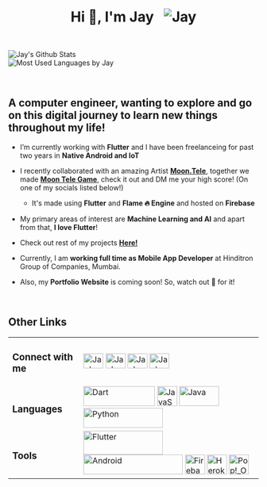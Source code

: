 <div>
<h1 align="center">Hi 👋, I'm Jay &ensp;<img src="https://komarev.com/ghpvc/?username=DetainedDeveloper&label=Visitor%20Count&color=0e75b6&style=flat" alt="Jay"/></h1>
</div>

&ensp;

<div><img src="https://github-readme-stats.vercel.app/api?username=DetainedDeveloper&show_icons=true&locale=en" alt="Jay's Github Stats"/></div>
<div><img src="https://github-readme-stats.vercel.app/api/top-langs?username=DetainedDeveloper&show_icons=true&locale=en&layout=compact" alt="Most Used Languages by Jay"/></div>

&ensp;

<div>
<h2>A computer engineer, wanting to explore and go on this digital journey to learn new things throughout my life!</h3>
</div>

- I’m currently working with **Flutter** and I have been freelanceing for past two years in **Native Android and IoT**

- I recently collaborated with an amazing Artist [**Moon.Tele**](https://instagram.com/moon.tele), together we made [**Moon Tele Game**](https://moontelegame.web.app/), check it out and DM me your high score! (On one of my socials listed below!)

    - It's made using **Flutter** and **Flame 🔥 Engine** and hosted on **Firebase**
    
- My primary areas of interest are **Machine Learning and AI** and apart from that, **I love Flutter**!

- Check out rest of my projects [**Here!**](https://github.com/DetainedDeveloper?tab=repositories)

- Currently, I am **working full time as Mobile App Developer** at Hinditron Group of Companies, Mumbai.

- Also, my **Portfolio Website** is coming soon! So, watch out 👀 for it!

&ensp;

<h2>Other Links</h2>

<table>
<tr>
<td><h3>Connect with me</h3></td>
<td>
<a href="https://www.linkedin.com/in/jay-ghadiyali" target="blank"><img align="center" src="https://raw.githubusercontent.com/rahuldkjain/github-profile-readme-generator/master/src/images/icons/Social/linked-in-alt.svg" alt="Jay's LinkedIn" height="30" width="40"/></a>
<a href="https://instagram.com/_infinite.me_" target="blank"><img align="center" src="https://raw.githubusercontent.com/rahuldkjain/github-profile-readme-generator/master/src/images/icons/Social/instagram.svg" alt="Jay's Instagram" height="30" width="40"/></a>
<a href="https://stackoverflow.com/users/10204862/" target="blank"><img align="center" src="https://raw.githubusercontent.com/rahuldkjain/github-profile-readme-generator/master/src/images/icons/Social/stack-overflow.svg" alt="Jay's StackOverflow" height="30" width="40"/></a>
<a href="https://www.youtube.com/channel/UC73ywD2xWwNncIZxZvcXGmQ" target="blank"><img align="center" src="https://raw.githubusercontent.com/rahuldkjain/github-profile-readme-generator/master/src/images/icons/Social/youtube.svg" alt="Jay's YouTube" height="30" width="40"/></a>
</td>
</tr>

<tr>
<td><h3>Languages</h3></td>
<td>
<a href="https://dart.dev/" target="_blank"><img src="https://dart.dev/assets/img/shared/dart/logo+text/horizontal/white.svg" alt="Dart" width="144" height="40"/></a>
<a href="https://developer.mozilla.org/en-US/docs/Web/JavaScript" target="_blank"><img src="https://raw.githubusercontent.com/rahuldkjain/github-profile-readme-generator/master/src/images/icons/ProgrammingLanguages/javascript.svg" alt="JavaScript" width="40" height="40"/></a>
<a href="https://www.java.com/en/" target="_blank"><img src="https://raw.githubusercontent.com/rahuldkjain/github-profile-readme-generator/master/src/images/icons/ProgrammingLanguages/java.svg" alt="Java" width="80" height="40"/></a>
<a href="https://www.python.org/" target="_blank"><img src="https://www.python.org/static/img/python-logo.png" alt="Python" width="160" height="40"/></a>
</td>
</tr>

<tr>
<td><h3>Tools</h3></td>
<td>
<a href="https://flutter.dev" target="_blank"><img src="https://docs.flutter.dev/assets/images/shared/brand/flutter/logo/flutter-lockup.png" alt="Flutter" width="160" height="48"/></a>
<a href="https://developer.android.com" target="_blank"><img src="https://www.gstatic.com/devrel-devsite/prod/ve2848ad92313fddfcd40baeb58a2f663fe2fd55c371a714a6bb3e329e2b15223/android/images/lockup.svg" alt="Android" width="200" height="40"/></a>
<a href="https://firebase.google.com/" target="_blank"><img src="https://www.gstatic.com/mobilesdk/160503_mobilesdk/logo/2x/firebase_28dp.png" alt="Firebase" width="40" height="40"/></a>
<a href="https://heroku.com" target="_blank"><img src="https://www.vectorlogo.zone/logos/heroku/heroku-icon.svg" alt="Heroku" width="40" height="40"/></a>
<a href="https://pop.system76.com/" target="_blank"><img src="https://raw.githubusercontent.com/rahuldkjain/github-profile-readme-generator/master/src/images/icons/Other/linux.svg" alt="Pop!_OS (Linux)" width="40" height="40"/></a>
</td>
</tr>
</table>